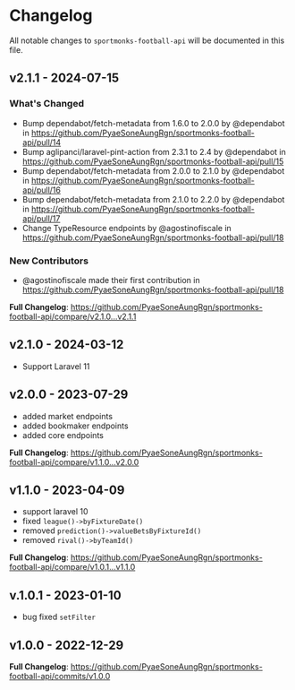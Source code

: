 # Changelog

All notable changes to `sportmonks-football-api` will be documented in this file.

## v2.1.1 - 2024-07-15

### What's Changed

* Bump dependabot/fetch-metadata from 1.6.0 to 2.0.0 by @dependabot in https://github.com/PyaeSoneAungRgn/sportmonks-football-api/pull/14
* Bump aglipanci/laravel-pint-action from 2.3.1 to 2.4 by @dependabot in https://github.com/PyaeSoneAungRgn/sportmonks-football-api/pull/15
* Bump dependabot/fetch-metadata from 2.0.0 to 2.1.0 by @dependabot in https://github.com/PyaeSoneAungRgn/sportmonks-football-api/pull/16
* Bump dependabot/fetch-metadata from 2.1.0 to 2.2.0 by @dependabot in https://github.com/PyaeSoneAungRgn/sportmonks-football-api/pull/17
* Change TypeResource endpoints by @agostinofiscale in https://github.com/PyaeSoneAungRgn/sportmonks-football-api/pull/18

### New Contributors

* @agostinofiscale made their first contribution in https://github.com/PyaeSoneAungRgn/sportmonks-football-api/pull/18

**Full Changelog**: https://github.com/PyaeSoneAungRgn/sportmonks-football-api/compare/v2.1.0...v2.1.1

## v2.1.0 - 2024-03-12

- Support Laravel 11

## v2.0.0 - 2023-07-29

- added market endpoints
- added bookmaker endpoints
- added core endpoints

**Full Changelog**: https://github.com/PyaeSoneAungRgn/sportmonks-football-api/compare/v1.1.0...v2.0.0

## v1.1.0 - 2023-04-09

- support laravel 10
- fixed `league()->byFixtureDate()`
- removed `prediction()->valueBetsByFixtureId()`
- removed `rival()->byTeamId()`

**Full Changelog**: https://github.com/PyaeSoneAungRgn/sportmonks-football-api/compare/v1.0.1...v1.1.0

## v.1.0.1 - 2023-01-10

- bug fixed `setFilter`

## v1.0.0 - 2022-12-29

**Full Changelog**: https://github.com/PyaeSoneAungRgn/sportmonks-football-api/commits/v1.0.0
